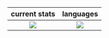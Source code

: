 
current stats              |languages
:-------------------------:|:-------------------------:
![](https://github-readme-stats.vercel.app/api?username=archisha69&show_icons=true&hide_border=false&line_height=10&title_color=1da998&icon_color=1da998&show_owner=true&theme=dark)   |  ![](https://github-readme-stats.vercel.app/api/top-langs/?username=archisha69&layout=compact&langs_count=6&theme=dark)
